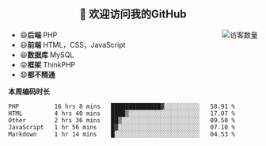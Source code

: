 <h2 align="center">👋 欢迎访问我的GitHub</h2>


<img align='right' src="https://profile-counter.glitch.me/declandragon/count.svg" alt="访客数量"/>

- 😄**后端** PHP
- 😃**前端** HTML，CSS，JavaScript
- 😆**数据库** MySQL
- 😝**框架** ThinkPHP
- 😧**都不精通**



**本周编码时长**

<!--START_SECTION:waka-->
```text
PHP          16 hrs 8 mins   ██████████████▓░░░░░░░░░░   58.91 % 
HTML         4 hrs 40 mins   ████▒░░░░░░░░░░░░░░░░░░░░   17.07 % 
Other        2 hrs 36 mins   ██▒░░░░░░░░░░░░░░░░░░░░░░   09.50 % 
JavaScript   1 hr 56 mins    █▓░░░░░░░░░░░░░░░░░░░░░░░   07.10 % 
Markdown     1 hr 14 mins    █░░░░░░░░░░░░░░░░░░░░░░░░   04.53 % 
```
<!--END_SECTION:waka-->



<!--
**declandragon/declandragon** is a ✨ _special_ ✨ repository because its `README.md` (this file) appears on your GitHub profile.

Here are some ideas to get you started:

- 🔭 I’m currently working on ...
- 🌱 I’m currently learning ...
- 👯 I’m looking to collaborate on ...
- 🤔 I’m looking for help with ...
- 💬 Ask me about ...
- 📫 How to reach me: ...
- 😄 Pronouns: ...
- ⚡ Fun fact: ...
-->

